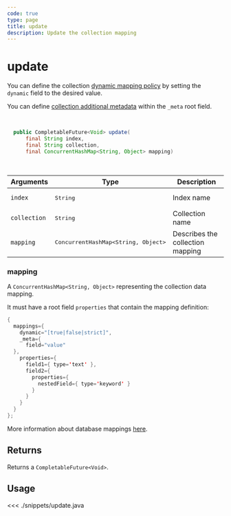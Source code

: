 ```yaml
---
code: true
type: page
title: update
description: Update the collection mapping
---
```


# update

<SinceBadge version="Kuzzle 2.1.0" />

You can define the collection [dynamic mapping policy](/core/2/guides/main-concepts/data-storage#mappings-dynamic-policy) by setting the `dynamic` field to the desired value.

You can define [collection additional metadata](/core/2/guides/main-concepts/data-storage#mappings-metadata) within the `_meta` root field.

<br/>

```java
  public CompletableFuture<Void> update(
      final String index,
      final String collection,
      final ConcurrentHashMap<String, Object> mapping)
```

<br/>

| Arguments    | Type                                         | Description                                                                                                                                                                   |
| ------------ | -------------------------------------------- | ----------------------------------------------------------------------------------------------------------------------------------------------------------------------------- |
| `index`      | <pre>String</pre>                            | Index name                                                                                                                                                                    |
| `collection` | <pre>String</pre>                            | Collection name                                                                                                                                                               |
| `mapping`    | <pre>ConcurrentHashMap<String, Object></pre> | Describes the collection mapping  |

### mapping

A `ConcurrentHashMap<String, Object>` representing the collection data mapping.

It must have a root field `properties` that contain the mapping definition:

```java
{
  mappings={
    dynamic="[true|false|strict]",
    _meta={
      field="value"
  },
    properties={
      field1={ type='text' },
      field2={
        properties={
          nestedField={ type='keyword' }
        }
      }
    }
  }
};
```

More information about database mappings [here](/core/2/guides/main-concepts/data-storage).

## Returns

Returns a `CompletableFuture<Void>`.

## Usage

<<< ./snippets/update.java
